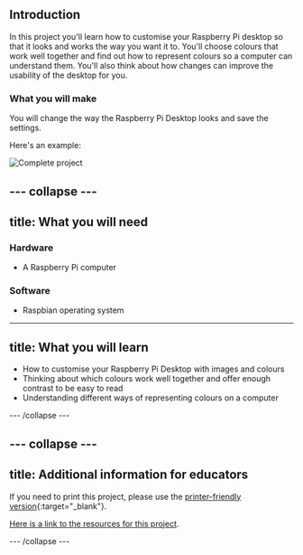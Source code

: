 ## Introduction

In this project you'll learn how to customise your Raspberry Pi desktop so that it looks and works the way you want it to. You'll choose colours that work well together and find out how to represent colours so a computer can understand them. You'll also think about how changes can improve the usability of the desktop for you.

### What you will make

You will change the way the Raspberry Pi Desktop looks and save the settings.

Here's an example:

![Complete project](images/showcase-static.png)

--- collapse ---
---
title: What you will need
---
### Hardware

+ A Raspberry Pi computer

### Software

+ Raspbian operating system


---
title: What you will learn
---

+ How to customise your Raspberry Pi Desktop with images and colours
+ Thinking about which colours work well together and offer enough contrast to be easy to read
+ Understanding different ways of representing colours on a computer

--- /collapse ---

--- collapse ---
---
title: Additional information for educators
---

If you need to print this project, please use the [printer-friendly version](https://projects.raspberrypi.org/en/projects/project-name/print){:target="_blank"}.

[Here is a link to the resources for this project](http://rpf.io/project-name-go).

--- /collapse ---
